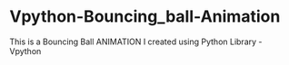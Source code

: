 # Vpython-Bouncing_ball-Animation
This is a Bouncing Ball ANIMATION I created using Python Library - Vpython
